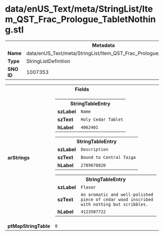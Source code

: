 <h1>data/enUS_Text/meta/StringList/Item_QST_Frac_Prologue_TabletNothing.stl</h1><table><tr><th colspan="100%">Metadata</th></tr><tr><td><b>Name</b></td><td>data/enUS_Text/meta/StringList/Item_QST_Frac_Prologue_TabletNothing.stl</td></tr><tr><td><b>Type</b></td><td>StringListDefinition</td></tr><tr><td><b>SNO ID</b></td><td>1007353</td></tr></table>

<table><tr><th colspan="100%">Fields</th></tr><tr><td><b>arStrings</b></td><td><table><tr><th colspan="100%">StringTableEntry</th></tr><tr><td><b>szLabel</b></td><td><code>Name</code></td></tr><tr><td><b>szText</b></td><td><code>Holy Cedar Tablet</code></td></tr><tr><td><b>hLabel</b></td><td><code>4062401</code></td></tr></table>


<table><tr><th colspan="100%">StringTableEntry</th></tr><tr><td><b>szLabel</b></td><td><code>Description</code></td></tr><tr><td><b>szText</b></td><td><code>Bound to Central Taiga</code></td></tr><tr><td><b>hLabel</b></td><td><code>2789670820</code></td></tr></table>


<table><tr><th colspan="100%">StringTableEntry</th></tr><tr><td><b>szLabel</b></td><td><code>Flavor</code></td></tr><tr><td><b>szText</b></td><td><code>An aromatic and well-polished piece of cedar wood inscribed with nothing but scribbles.</code></td></tr><tr><td><b>hLabel</b></td><td><code>4123507722</code></td></tr></table>


</td></tr><tr><td><b>ptMapStringTable</b></td><td><code>0</code></td></tr></table>


